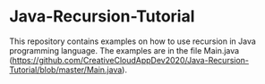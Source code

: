 # Java-Recursion-Tutorial
This repository contains examples on how to use recursion in Java programming language. The examples are in the file Main.java (https://github.com/CreativeCloudAppDev2020/Java-Recursion-Tutorial/blob/master/Main.java).
